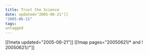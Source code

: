 ```yaml
---
title: Trust the Science
date: updated="2005-06-21"]]
"2005-06-21"
tags:
untagged
---
```

[[!meta updated="2005-06-21"]]
[[!map pages="20050621/* and ! 20050621/*/*"]]
